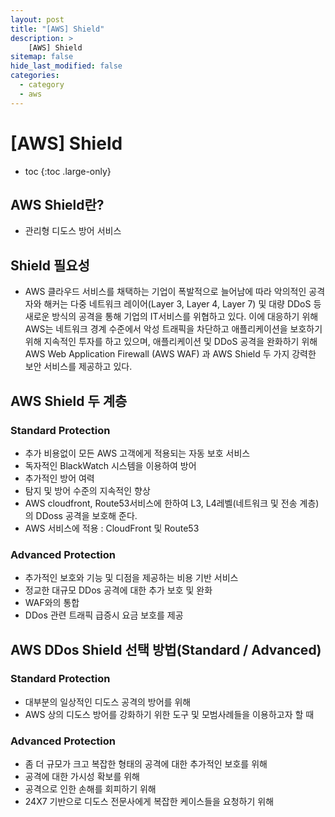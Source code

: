 ```yaml
---
layout: post
title: "[AWS] Shield"
description: >
    [AWS] Shield
sitemap: false
hide_last_modified: false
categories:
  - category
  - aws
---
```


# [AWS] Shield

* toc
{:toc .large-only}

## AWS Shield란?

- 관리형 디도스 방어 서비스

## Shield 필요성

- AWS 클라우드 서비스를 채택하는 기업이 폭발적으로 늘어남에 따라 악의적인 공격자와 해커는 다중 네트워크 레이어(Layer 3, Layer 4, Layer 7) 및 대량 DDoS 등 새로운 방식의 공격을 통해 기업의 IT서비스를 위협하고 있다. 이에 대응하기 위해 AWS는 네트워크 경계 수준에서 악성 트래픽을 차단하고 애플리케이션을 보호하기 위해 지속적인 투자를 하고 있으며, 애플리케이션 및 DDoS 공격을 완화하기 위해 AWS Web Application Firewall (AWS WAF) 과 AWS Shield 두 가지 강력한 보안 서비스를 제공하고 있다.

## AWS Shield 두 계층

### Standard Protection

- 추가 비용없이 모든 AWS 고객에게 적용되는 자동 보호 서비스
- 독자적인 BlackWatch 시스템을 이용하여 방어
- 추가적인 방어 여력
- 탐지 및 방어 수준의 지속적인 향상
- AWS cloudfront, Route53서비스에 한하여 L3, L4레벨(네트워크 및 전송 계층)의 DDoss 공격을 보호해 준다.
- AWS 서비스에 적용 : CloudFront 및 Route53

### Advanced Protection

- 추가적인 보호와 기능 및 디점을 제공하는 비용 기반 서비스
- 정교한 대규모 DDos 공격에 대한 추가 보호 및 완화
- WAF와의 통합
- DDos 관련 트래픽 급증시 요금 보호를 제공

## AWS DDos Shield 선택 방법(Standard / Advanced)

### Standard Protection

- 대부분의 일상적인 디도스 공격의 방어를 위해
- AWS 상의 디도스 방어를 강화하기 위한 도구 및 모범사례들을 이용하고자 할 때

### Advanced Protection

- 좀 더 규모가 크고 복잡한 형태의 공격에 대한 추가적인 보호를 위해
- 공격에 대한 가시성 확보를 위해
- 공격으로 인한 손해를 회피하기 위해
- 24X7 기반으로 디도스 전문사에게 복잡한 케이스들을 요청하기 위해